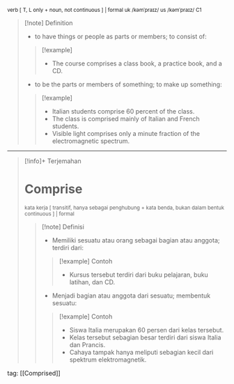 <small>verb [ T, L only + noun, not continuous ] | formal
uk  /kəmˈpraɪz/ us  /kəmˈpraɪz/
C1
</small>
>[!note] Definition
>- to have things or people as parts or members; to consist of:
> > [!example] 
> > - The course comprises a class book, a practice book, and a CD.
> - to be the parts or members of something; to make up something:
> > [!example] 
> > - Italian students comprise 60 percent of the class.
> > - The class is comprised mainly of Italian and French students.
> > - Visible light comprises only a minute fraction of the electromagnetic spectrum.

---

>[!info]+ Terjemahan
> # Comprise
><small>kata kerja [ transitif, hanya sebagai penghubung + kata benda, bukan dalam bentuk continuous ] | formal</small>
> > [!note] Definisi
> > - Memiliki sesuatu atau orang sebagai bagian atau anggota; terdiri dari:
> > > [!example] Contoh
> > > - Kursus tersebut terdiri dari buku pelajaran, buku latihan, dan CD.
> > 
> > - Menjadi bagian atau anggota dari sesuatu; membentuk sesuatu:
> > > [!example] Contoh
> > > - Siswa Italia merupakan 60 persen dari kelas tersebut.
> > > - Kelas tersebut sebagian besar terdiri dari siswa Italia dan Prancis.
> > > - Cahaya tampak hanya meliputi sebagian kecil dari spektrum elektromagnetik.

tag: [[Comprised]]

